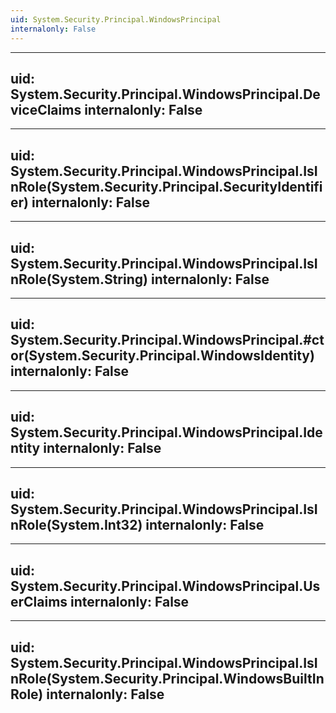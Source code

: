 ```yaml
---
uid: System.Security.Principal.WindowsPrincipal
internalonly: False
---
```


---
uid: System.Security.Principal.WindowsPrincipal.DeviceClaims
internalonly: False
---

---
uid: System.Security.Principal.WindowsPrincipal.IsInRole(System.Security.Principal.SecurityIdentifier)
internalonly: False
---

---
uid: System.Security.Principal.WindowsPrincipal.IsInRole(System.String)
internalonly: False
---

---
uid: System.Security.Principal.WindowsPrincipal.#ctor(System.Security.Principal.WindowsIdentity)
internalonly: False
---

---
uid: System.Security.Principal.WindowsPrincipal.Identity
internalonly: False
---

---
uid: System.Security.Principal.WindowsPrincipal.IsInRole(System.Int32)
internalonly: False
---

---
uid: System.Security.Principal.WindowsPrincipal.UserClaims
internalonly: False
---

---
uid: System.Security.Principal.WindowsPrincipal.IsInRole(System.Security.Principal.WindowsBuiltInRole)
internalonly: False
---
